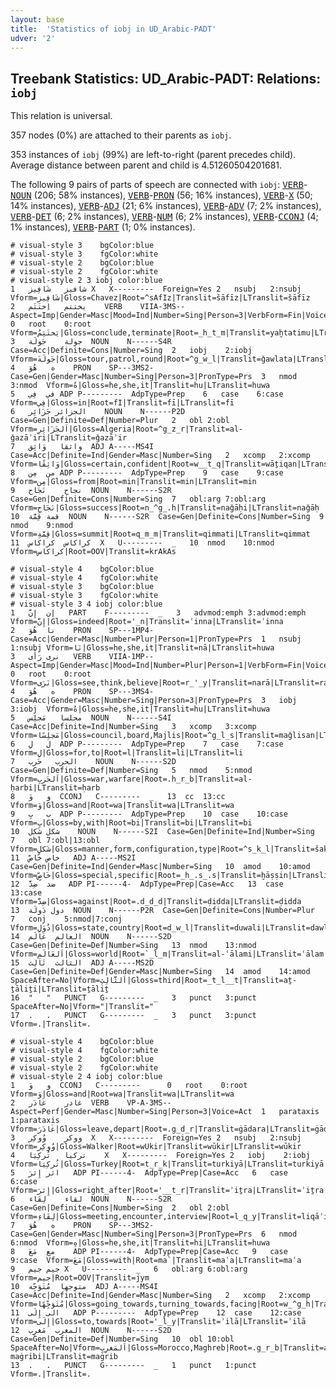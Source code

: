```yaml
---
layout: base
title:  'Statistics of iobj in UD_Arabic-PADT'
udver: '2'
---
```


## Treebank Statistics: UD_Arabic-PADT: Relations: `iobj`

This relation is universal.

357 nodes (0%) are attached to their parents as `iobj`.

353 instances of `iobj` (99%) are left-to-right (parent precedes child).
Average distance between parent and child is 4.51260504201681.

The following 9 pairs of parts of speech are connected with `iobj`: <tt><a href="ar_padt-pos-VERB.html">VERB</a></tt>-<tt><a href="ar_padt-pos-NOUN.html">NOUN</a></tt> (206; 58% instances), <tt><a href="ar_padt-pos-VERB.html">VERB</a></tt>-<tt><a href="ar_padt-pos-PRON.html">PRON</a></tt> (56; 16% instances), <tt><a href="ar_padt-pos-VERB.html">VERB</a></tt>-<tt><a href="ar_padt-pos-X.html">X</a></tt> (50; 14% instances), <tt><a href="ar_padt-pos-VERB.html">VERB</a></tt>-<tt><a href="ar_padt-pos-ADJ.html">ADJ</a></tt> (21; 6% instances), <tt><a href="ar_padt-pos-VERB.html">VERB</a></tt>-<tt><a href="ar_padt-pos-ADV.html">ADV</a></tt> (7; 2% instances), <tt><a href="ar_padt-pos-VERB.html">VERB</a></tt>-<tt><a href="ar_padt-pos-DET.html">DET</a></tt> (6; 2% instances), <tt><a href="ar_padt-pos-VERB.html">VERB</a></tt>-<tt><a href="ar_padt-pos-NUM.html">NUM</a></tt> (6; 2% instances), <tt><a href="ar_padt-pos-VERB.html">VERB</a></tt>-<tt><a href="ar_padt-pos-CCONJ.html">CCONJ</a></tt> (4; 1% instances), <tt><a href="ar_padt-pos-VERB.html">VERB</a></tt>-<tt><a href="ar_padt-pos-PART.html">PART</a></tt> (1; 0% instances).


~~~ conllu
# visual-style 3	bgColor:blue
# visual-style 3	fgColor:white
# visual-style 2	bgColor:blue
# visual-style 2	fgColor:white
# visual-style 2 3 iobj	color:blue
1	شافيز	شَافِيز	X	X---------	Foreign=Yes	2	nsubj	2:nsubj	Vform=شَافِيز|Gloss=Chavez|Root=^sAfIz|Translit=šāfīz|LTranslit=šāfīz
2	يختتم	اِختَتَم	VERB	VIIA-3MS--	Aspect=Imp|Gender=Masc|Mood=Ind|Number=Sing|Person=3|VerbForm=Fin|Voice=Act	0	root	0:root	Vform=يَختَتِمُ|Gloss=conclude,terminate|Root=_h_t_m|Translit=yaḫtatimu|LTranslit=iḫtatam
3	جولة	جَولَة	NOUN	N------S4R	Case=Acc|Definite=Cons|Number=Sing	2	iobj	2:iobj	Vform=جَولَةَ|Gloss=tour,patrol,round|Root=^g_w_l|Translit=ǧawlata|LTranslit=ǧawlat
4	ه	هُوَ	PRON	SP---3MS2-	Case=Gen|Gender=Masc|Number=Sing|Person=3|PronType=Prs	3	nmod	3:nmod	Vform=هُ|Gloss=he,she,it|Translit=hu|LTranslit=huwa
5	في	فِي	ADP	P---------	AdpType=Prep	6	case	6:case	Vform=فِي|Gloss=in|Root=fI|Translit=fī|LTranslit=fī
6	الجزائر	جَزَائِر	NOUN	N------P2D	Case=Gen|Definite=Def|Number=Plur	2	obl	2:obl	Vform=اَلجَزَائِرِ|Gloss=Algeria|Root=^g_z_r|Translit=al-ǧazāʾiri|LTranslit=ǧazāʾir
7	واثقا	وَاثِق	ADJ	A-----MS4I	Case=Acc|Definite=Ind|Gender=Masc|Number=Sing	2	xcomp	2:xcomp	Vform=وَاثِقًا|Gloss=certain,confident|Root=w__t_q|Translit=wāṯiqan|LTranslit=wāṯiq
8	من	مِن	ADP	P---------	AdpType=Prep	9	case	9:case	Vform=مِن|Gloss=from|Root=min|Translit=min|LTranslit=min
9	نجاح	نَجَاح	NOUN	N------S2R	Case=Gen|Definite=Cons|Number=Sing	7	obl:arg	7:obl:arg	Vform=نَجَاحِ|Gloss=success|Root=n_^g_.h|Translit=naǧāḥi|LTranslit=naǧāḥ
10	قمة	قِمَّة	NOUN	N------S2R	Case=Gen|Definite=Cons|Number=Sing	9	nmod	9:nmod	Vform=قِمَّةِ|Gloss=summit|Root=q_m_m|Translit=qimmati|LTranslit=qimmat
11	كراكاس	كراكاس	X	U---------	_	10	nmod	10:nmod	Vform=كراكاس|Root=OOV|Translit=krAkAs

~~~


~~~ conllu
# visual-style 4	bgColor:blue
# visual-style 4	fgColor:white
# visual-style 3	bgColor:blue
# visual-style 3	fgColor:white
# visual-style 3 4 iobj	color:blue
1	إن	إِنَّ	PART	F---------	_	3	advmod:emph	3:advmod:emph	Vform=إِنَّ|Gloss=indeed|Root='_n|Translit=ʾinna|LTranslit=ʾinna
2	نا	هُوَ	PRON	SP---1MP4-	Case=Acc|Gender=Masc|Number=Plur|Person=1|PronType=Prs	1	nsubj	1:nsubj	Vform=نَا|Gloss=he,she,it|Translit=nā|LTranslit=huwa
3	نرى	رَأَى	VERB	VIIA-1MP--	Aspect=Imp|Gender=Masc|Mood=Ind|Number=Plur|Person=1|VerbForm=Fin|Voice=Act	0	root	0:root	Vform=نَرَى|Gloss=see,think,believe|Root=r_'_y|Translit=narā|LTranslit=raʾā
4	ه	هُوَ	PRON	SP---3MS4-	Case=Acc|Gender=Masc|Number=Sing|Person=3|PronType=Prs	3	iobj	3:iobj	Vform=هُ|Gloss=he,she,it|Translit=hu|LTranslit=huwa
5	مجلسا	مَجلِس	NOUN	N------S4I	Case=Acc|Definite=Ind|Number=Sing	3	xcomp	3:xcomp	Vform=مَجلِسًا|Gloss=council,board,Majlis|Root=^g_l_s|Translit=maǧlisan|LTranslit=maǧlis
6	ل	لِ	ADP	P---------	AdpType=Prep	7	case	7:case	Vform=لِ|Gloss=for,to|Root=l|Translit=li|LTranslit=li
7	الحرب	حَرب	NOUN	N------S2D	Case=Gen|Definite=Def|Number=Sing	5	nmod	5:nmod	Vform=اَلحَربِ|Gloss=war,warfare|Root=.h_r_b|Translit=al-ḥarbi|LTranslit=ḥarb
8	و	وَ	CCONJ	C---------	_	13	cc	13:cc	Vform=وَ|Gloss=and|Root=wa|Translit=wa|LTranslit=wa
9	ب	بِ	ADP	P---------	AdpType=Prep	10	case	10:case	Vform=بِ|Gloss=by,with|Root=bi|Translit=bi|LTranslit=bi
10	شكل	شَكل	NOUN	N------S2I	Case=Gen|Definite=Ind|Number=Sing	7	obl	7:obl|13:obl	Vform=شَكلٍ|Gloss=manner,form,configuration,type|Root=^s_k_l|Translit=šaklin|LTranslit=šakl
11	خاص	خَاصّ	ADJ	A-----MS2I	Case=Gen|Definite=Ind|Gender=Masc|Number=Sing	10	amod	10:amod	Vform=خَاصٍّ|Gloss=special,specific|Root=_h_.s_.s|Translit=ḫāṣṣin|LTranslit=ḫāṣṣ
12	ضد	ضِدَّ	ADP	PI------4-	AdpType=Prep|Case=Acc	13	case	13:case	Vform=ضِدَّ|Gloss=against|Root=.d_d_d|Translit=ḍidda|LTranslit=ḍidda
13	دول	دَولَة	NOUN	N------P2R	Case=Gen|Definite=Cons|Number=Plur	7	conj	5:nmod|7:conj	Vform=دُوَلِ|Gloss=state,country|Root=d_w_l|Translit=duwali|LTranslit=dawlat
14	العالم	عَالَم	NOUN	N------S2D	Case=Gen|Definite=Def|Number=Sing	13	nmod	13:nmod	Vform=اَلعَالَمِ|Gloss=world|Root=`_l_m|Translit=al-ʿālami|LTranslit=ʿālam
15	الثالث	ثَالِث	ADJ	A-----MS2D	Case=Gen|Definite=Def|Gender=Masc|Number=Sing	14	amod	14:amod	SpaceAfter=No|Vform=اَلثَّالِثِ|Gloss=third|Root=_t_l__t|Translit=aṯ-ṯāliṯi|LTranslit=ṯāliṯ
16	"	"	PUNCT	G---------	_	3	punct	3:punct	SpaceAfter=No|Vform="|Translit="
17	.	.	PUNCT	G---------	_	3	punct	3:punct	Vform=.|Translit=.

~~~


~~~ conllu
# visual-style 4	bgColor:blue
# visual-style 4	fgColor:white
# visual-style 2	bgColor:blue
# visual-style 2	fgColor:white
# visual-style 2 4 iobj	color:blue
1	و	وَ	CCONJ	C---------	_	0	root	0:root	Vform=وَ|Gloss=and|Root=wa|Translit=wa|LTranslit=wa
2	غادر	غَادَر	VERB	VP-A-3MS--	Aspect=Perf|Gender=Masc|Number=Sing|Person=3|Voice=Act	1	parataxis	1:parataxis	Vform=غَادَرَ|Gloss=leave,depart|Root=.g_d_r|Translit=ġādara|LTranslit=ġādar
3	ووكر	وُوكِر	X	X---------	Foreign=Yes	2	nsubj	2:nsubj	Vform=وُوكِر|Gloss=Walker|Root=wUkir|Translit=wūkir|LTranslit=wūkir
4	تركيا	تُركِيَا	X	X---------	Foreign=Yes	2	iobj	2:iobj	Vform=تُركِيَا|Gloss=Turkey|Root=t_r_k|Translit=turkiyā|LTranslit=turkiyā
5	اثر	إِثرَ	ADP	PI------4-	AdpType=Prep|Case=Acc	6	case	6:case	Vform=إِثرَ|Gloss=right_after|Root='__t_r|Translit=ʾiṯra|LTranslit=ʾiṯra
6	لقاء	لِقَاء	NOUN	N------S2R	Case=Gen|Definite=Cons|Number=Sing	2	obl	2:obl	Vform=لِقَاءِ|Gloss=meeting,encounter,interview|Root=l_q_y|Translit=liqāʾi|LTranslit=liqāʾ
7	ه	هُوَ	PRON	SP---3MS2-	Case=Gen|Gender=Masc|Number=Sing|Person=3|PronType=Prs	6	nmod	6:nmod	Vform=هِ|Gloss=he,she,it|Translit=hi|LTranslit=huwa
8	مع	مَعَ	ADP	PI------4-	AdpType=Prep|Case=Acc	9	case	9:case	Vform=مَعَ|Gloss=with|Root=ma`|Translit=maʿa|LTranslit=maʿa
9	جيم	جيم	X	U---------	_	6	obl:arg	6:obl:arg	Vform=جيم|Root=OOV|Translit=jym
10	متوجها	مُتَوَجِّه	ADJ	A-----MS4I	Case=Acc|Definite=Ind|Gender=Masc|Number=Sing	2	xcomp	2:xcomp	Vform=مُتَوَجِّهًا|Gloss=going_towards,turning_towards,facing|Root=w_^g_h|Translit=mutawaǧǧihan|LTranslit=mutawaǧǧih
11	الى	إِلَى	ADP	P---------	AdpType=Prep	12	case	12:case	Vform=إِلَى|Gloss=to,towards|Root='_l_y|Translit=ʾilā|LTranslit=ʾilā
12	المغرب	مَغرِب	NOUN	N------S2D	Case=Gen|Definite=Def|Number=Sing	10	obl	10:obl	SpaceAfter=No|Vform=اَلمَغرِبِ|Gloss=Morocco,Maghreb|Root=.g_r_b|Translit=al-maġribi|LTranslit=maġrib
13	.	.	PUNCT	G---------	_	1	punct	1:punct	Vform=.|Translit=.

~~~


